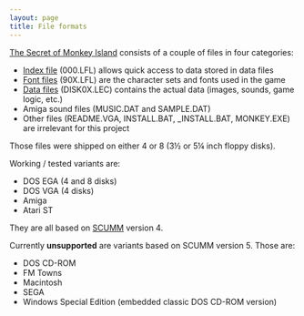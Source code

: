 ```yaml
---
layout: page
title: File formats
---
```

[The Secret of Monkey Island](https://en.wikipedia.org/wiki/The_Secret_of_Monkey_Island) consists of a couple of files in four categories:

* [Index file](index-file.md) (000.LFL) allows quick access to data stored in data files
* [Font files](font-files.md) (90X.LFL) are the character sets and fonts used in the game
* [Data files](data-files.md) (DISK0X.LEC) contains the actual data (images, sounds, game logic, etc.)
* Amiga sound files (MUSIC.DAT and SAMPLE.DAT)
* Other files (README.VGA, INSTALL.BAT, _INSTALL.BAT, MONKEY.EXE) are irrelevant for this project

Those files were shipped on either 4 or 8 (3½ or 5¼ inch floppy disks).

Working / tested variants are:

* DOS EGA (4 and 8 disks)
* DOS VGA (4 disks)
* Amiga
* Atari ST

They are all based on [SCUMM](https://de.wikipedia.org/wiki/Script_Creation_Utility_for_Maniac_Mansion) version 4.

Currently **unsupported** are variants based on SCUMM version 5. Those are:

* DOS CD-ROM
* FM Towns
* Macintosh
* SEGA
* Windows Special Edition (embedded classic DOS CD-ROM version)
